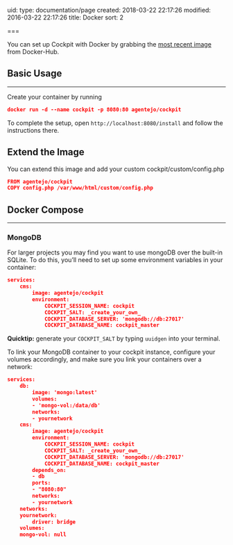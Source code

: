 uid:
type: documentation/page
created: 2018-03-22 22:17:26
modified: 2016-03-22 22:17:26
title: Docker
sort: 2

===

You can set up Cockpit with Docker by grabbing the [most recent image](https://hub.docker.com/r/agentejo/cockpit/) from Docker-Hub.

## Basic Usage

---

Create your container by running

```json
docker run -d --name cockpit -p 8080:80 agentejo/cockpit
```

To complete the setup, open `http://localhost:8080/install` and follow the instructions there.

## Extend the Image

You can extend this image and add your custom cockpit/custom/config.php

```json
FROM agentejo/cockpit
COPY config.php /var/www/html/custom/config.php
```

## Docker Compose

---

### MongoDB

For larger projects you may find you want to use mongoDB over the built-in SQLite.
To do this, you’ll need to set up some environment variables in your container:

```json
services:
    cms:
        image: agentejo/cockpit
        environment:
            COCKPIT_SESSION_NAME: cockpit
            COCKPIT_SALT: _create_your_own_
            COCKPIT_DATABASE_SERVER: 'mongodb://db:27017'
            COCKPIT_DATABASE_NAME: cockpit_master
```

**Quicktip:** generate your `COCKPIT_SALT` by typing `uuidgen` into your terminal.

To link your MongoDB container to your cockpit instance, configure your volumes accordingly, and make sure you link your containers over a network:

```json
services:
    db:
        image: 'mongo:latest'
        volumes:
        - 'mongo-vol:/data/db'
        networks:
        - yournetwork
    cms:
        image: agentejo/cockpit
        environment:
            COCKPIT_SESSION_NAME: cockpit
            COCKPIT_SALT: _create_your_own_
            COCKPIT_DATABASE_SERVER: 'mongodb://db:27017'
            COCKPIT_DATABASE_NAME: cockpit_master
        depends_on:
        - db
        ports:
        - "8080:80"
        networks:
        - yournetwork
    networks:
    yournetwork:
        driver: bridge
    volumes:
    mongo-vol: null
```
